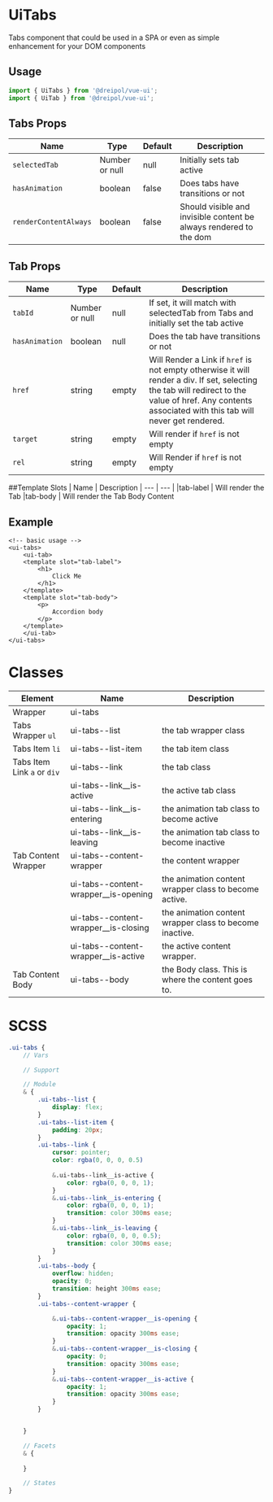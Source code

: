 # UiTabs
Tabs component that could be used in a SPA or even as simple enhancement for your DOM components

## Usage
```js
import { UiTabs } from '@dreipol/vue-ui';
import { UiTab } from '@dreipol/vue-ui';
```

## Tabs Props
| Name | Type | Default | Description
| --- | --- | ---| ---|
|`selectedTab` | Number or null | null | Initially sets tab active
|`hasAnimation` | boolean | false | Does tabs have transitions or not
|`renderContentAlways` | boolean | false | Should visible and invisible content be always rendered to the dom

## Tab Props
| Name | Type | Default | Description
| --- | --- | ---| ---|
|`tabId` | Number or null | null | If set, it will match with selectedTab from Tabs and initially set the tab active
|`hasAnimation` | boolean | null | Does the tab have transitions or not
|`href` | string | empty | Will Render a Link if `href` is not empty otherwise it will render a div. If set, selecting the tab will redirect to the value of href. Any contents associated with this tab will never get rendered.
|`target` | string | empty | Will render if `href` is not empty
|`rel` | string | empty | Will Render if `href` is not empty


##Template Slots
| Name | Description
| --- | --- |
|tab-label | Will render the Tab 
|tab-body | Will render the Tab Body Content


## Example
```vue
<!-- basic usage -->
<ui-tabs>
    <ui-tab>
    <template slot="tab-label">
        <h1>
            Click Me
        </h1>
    </template>
    <template slot="tab-body">
        <p>
            Accordion body
        </p>
    </template>
    </ui-tab>
</ui-tabs>
```

# Classes
| Element | Name | Description
| --- | --- | --- |
Wrapper | ui-tabs |
Tabs Wrapper `ul` |ui-tabs--list | the tab wrapper class 
Tabs Item `li` |ui-tabs--list-item | the tab item class
Tabs Item Link `a` or `div` |ui-tabs--link | the tab class
| |ui-tabs--link__is-active | the active tab class
| |ui-tabs--link__is-entering | the animation tab class to become active
| |ui-tabs--link__is-leaving | the animation tab class to become inactive
Tab Content Wrapper | ui-tabs--content-wrapper | the content wrapper
| | ui-tabs--content-wrapper__is-opening | the animation content wrapper class to become active.
| | ui-tabs--content-wrapper__is-closing | the animation content wrapper class to become inactive.
| | ui-tabs--content-wrapper__is-active | the active content wrapper.
Tab Content Body | ui-tabs--body | the Body class. This is where the content goes to.

# SCSS

```scss
.ui-tabs {
    // Vars

    // Support

    // Module
    & {
        .ui-tabs--list {
            display: flex;
        }
        .ui-tabs--list-item {
            padding: 20px;
        }
        .ui-tabs--link {
            cursor: pointer;
            color: rgba(0, 0, 0, 0.5)
        
            &.ui-tabs--link__is-active {
                color: rgba(0, 0, 0, 1);
            }
            &.ui-tabs--link__is-entering {
                color: rgba(0, 0, 0, 1);
                transition: color 300ms ease;
            }
            &.ui-tabs--link__is-leaving {
                color: rgba(0, 0, 0, 0.5);
                transition: color 300ms ease;
            }
        }
        .ui-tabs--body {
            overflow: hidden;
            opacity: 0;
            transition: height 300ms ease;
        }
        .ui-tabs--content-wrapper {

            &.ui-tabs--content-wrapper__is-opening {
                opacity: 1;
                transition: opacity 300ms ease;
            }
            &.ui-tabs--content-wrapper__is-closing {
                opacity: 0;
                transition: opacity 300ms ease;
            }
            &.ui-tabs--content-wrapper__is-active {
                opacity: 1;
                transition: opacity 300ms ease;
            }
        }


    }

    // Facets
    & {
       
    }

    // States
}

```


